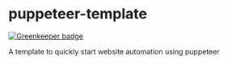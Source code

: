# puppeteer-template

[![Greenkeeper badge](https://badges.greenkeeper.io/mubaidr/puppeteer-template.svg)](https://greenkeeper.io/)

A template to quickly start website automation using puppeteer
